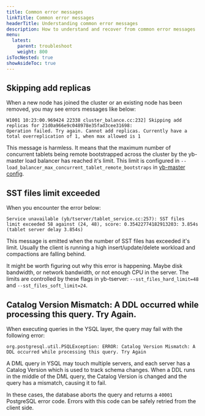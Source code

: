 ```yaml
---
title: Common error messages
linkTitle: Common error messages
headerTitle: Understanding common error messages
description: How to understand and recover from common error messages
menu:
  latest:
    parent: troubleshoot
    weight: 800
isTocNested: true
showAsideToc: true
---
```


## Skipping add replicas

When a new node has joined the cluster or an existing node has been removed, you may see errors messages like below:

```
W1001 10:23:00.969424 22338 cluster_balance.cc:232] Skipping add replicas for 21d0a966e9c048978e35fad3cee31698: 
Operation failed. Try again. Cannot add replicas. Currently have a total overreplication of 1, when max allowed is 1
```

This message is harmless. It means that the maximum number of concurrent tablets being remote bootstrapped across the
 cluster by the yb-master load balancer has reached it's limit. 
 This limit is configured in `--load_balancer_max_concurrent_tablet_remote_bootstraps` in 
 [yb-master config](../../../reference/configuration/yb-master#load-balancer-max-concurrent-tablet-remote-bootstraps).

## SST files limit exceeded

When you encounter the error below:
```
Service unavailable (yb/tserver/tablet_service.cc:257): SST files limit exceeded 58 against (24, 48), score: 0.35422774182913203: 3.854s (tablet server delay 3.854s)
```

This message is emitted when the number of SST files has exceeded it's limit. Usually the client is running a high insert/update/delete workload 
and compactions are falling behind. 

It might be worth figuring out why this error is happening. Maybe disk bandwidth, or network bandwidth, or not enough CPU in the server. 
The limits are controlled by these flags in yb-tserver: `--sst_files_hard_limit=48` and `--sst_files_soft_limit=24`.

## Catalog Version Mismatch: A DDL occurred while processing this query. Try Again.

When executing queries in the YSQL layer, the query may fail with the following error:

```
org.postgresql.util.PSQLException: ERROR: Catalog Version Mismatch: A DDL occurred while processing this query. Try Again
```

A DML query in YSQL may touch multiple servers, and each server has a Catalog Version which is used to track schema changes.
When a DDL runs in the middle of the DML query, the Catalog Version is changed and the query has a mismatch, causing it to fail.

In these cases, the database aborts the query and returns a `40001` PostgreSQL error code. Errors with this code can be safely
retried from the client side. 

